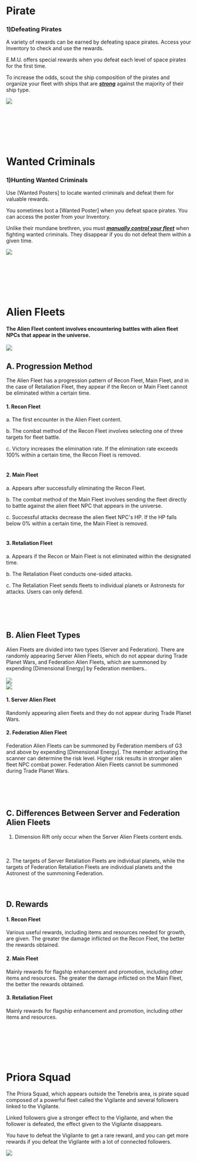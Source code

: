 # Pirate

### 1)Defeating Pirates

 A variety of rewards can be earned by defeating space pirates. Access your Inventory to check and use the rewards.

E.M.U. offers special rewards when you defeat each level of space pirates for the first time.

To increase the odds, scout the ship composition of the pirates and organize your fleet with ships that are [***<u>strong</u>***](eng/201normalship#Strengths-and-Weaknesses-of-Ship) against the majority of their ship type.

![](http://d3bbxo4nelobc3.cloudfront.net/html/img/help/502_001pirate_fix.jpg)

<br>

<br>

<br>

<br>

<br>

# Wanted Criminals

### 1)Hunting Wanted Criminals

 Use [Wanted Posters] to locate wanted criminals and defeat them for valuable rewards.

You sometimes loot a [Wanted Poster] when you defeat space pirates. You can access the poster from your Inventory.

Unlike their mundane brethren, you must [***<u>manually control your fleet</u>***](eng/503fleetbattle#Fleet-Battle) when fighting wanted criminals. They disappear if you do not defeat them within a given time.

![](http://d3bbxo4nelobc3.cloudfront.net/html/img/help/502_002bounty.jpg)



<br>

<br>

<br>

<br>

<br>

# Alien Fleets

#### The Alien Fleet content involves encountering battles with alien fleet NPCs that appear in the universe.

![](https://astrokings.s3.ap-northeast-2.amazonaws.com/html/img/help/502hunt_flow.jpg)

## A. Progression Method

The Alien Fleet has a progression pattern of Recon Fleet, Main Fleet, and in the case of Retaliation Fleet, they appear if the Recon or Main Fleet cannot be eliminated within a certain time.

#### 1. Recon Fleet

a. The first encounter in the Alien Fleet content.

b. The combat method of the Recon Fleet involves selecting one of three targets for fleet battle.

c. Victory increases the elimination rate. If the elimination rate exceeds 100% within a certain time, the Recon Fleet is removed.
<br>
<br>
#### 2. Main Fleet

a. Appears after successfully eliminating the Recon Fleet.

b. The combat method of the Main Fleet involves sending the fleet directly to battle against the alien fleet NPC that appears in the universe.

c. Successful attacks decrease the alien fleet NPC's HP. If the HP falls below 0% within a certain time, the Main Fleet is removed.
<br>
<br>
#### 3. Retaliation Fleet 

a. Appears if the Recon or Main Fleet is not eliminated within the designated time.

b. The Retaliation Fleet conducts one-sided attacks.

c. The Retaliation Fleet sends fleets to individual planets or Astronests for attacks. Users can only defend.
<br>
<br>
<br>
<br>
<br>
## B. Alien Fleet Types

Alien Fleets are divided into two types (Server and Federation).
There are randomly appearing Server Alien Fleets, which do not appear during Trade Planet Wars, and Federation Alien Fleets, which are summoned by expending [Dimensional Energy] by Federation members..
<br>
<br>
![](https://astrokings.s3.ap-northeast-2.amazonaws.com/html/img/help/502hunt_event.jpg)
<br>
![](https://astrokings.s3.ap-northeast-2.amazonaws.com/html/img/help/502hunt_scanner.jpg)
<br>
#### 1. Server Alien Fleet
Randomly appearing alien fleets and they do not appear during Trade Planet Wars.
#### 2. Federation Alien Fleet
Federation Alien Fleets can be summoned by Federation members of G3 and above by expending [Dimensional Energy]. The member activating the scanner can determine the risk level. Higher risk results in stronger alien fleet NPC combat power. Federation Alien Fleets cannot be summoned during Trade Planet Wars.

<br>
<br>
<br>

## C. Differences Between Server and Federation Alien Fleets
1. Dimension Rift only occur when the Server Alien Fleets content ends.
<br>
<br>
2. The targets of Server Retaliation Fleets are individual planets, while the targets of Federation Retaliation Fleets are individual planets and the Astronest of the summoning Federation.

<br>
<br>
<br>

## D. Rewards
#### 1. Recon Fleet
Various useful rewards, including items and resources needed for growth, are given. The greater the damage inflicted on the Recon Fleet, the better the rewards obtained.

#### 2. Main Fleet
Mainly rewards for flagship enhancement and promotion, including other items and resources. The greater the damage inflicted on the Main Fleet, the better the rewards obtained.

#### 3. Retaliation Fleet
Mainly rewards for flagship enhancement and promotion, including other items and resources.


<br>

<br>

<br>

<br>

<br>

# Priora Squad

The Priora Squad, which appears outside the Tenebris area, is pirate squad composed of a powerful fleet called the Vigilante and several followers linked to the Vigilante.

Linked followers give a stronger effect to the Vigilante, and when the follower is defeated, the effect given to the Vigilante disappears.

You have to defeat the Vigilante to get a rare reward, and you can get more rewards if you defeat the Vigilante with a lot of connected followers.

![](https://d3bbxo4nelobc3.cloudfront.net/html/img/help/502_005.jpg)
